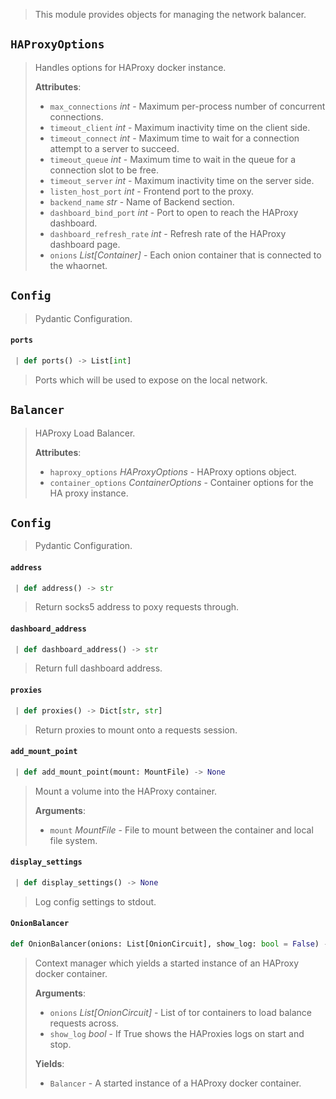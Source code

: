 > This module provides objects for managing the network balancer.

<a name="balancer.HAProxyOptions"></a>
## `HAProxyOptions`

> Handles options for HAProxy docker instance.
> 
> **Attributes**:
> 
> - `max_connections` _int_ - Maximum per-process number of concurrent connections.
> - `timeout_client` _int_ - Maximum inactivity time on the client side.
> - `timeout_connect` _int_ - Maximum time to wait for a connection attempt to a server
>   to succeed.
> - `timeout_queue` _int_ - Maximum time to wait in the queue for a connection slot
>   to be free.
> - `timeout_server` _int_ - Maximum inactivity time on the server side.
> - `listen_host_port` _int_ - Frontend port to the proxy.
> - `backend_name` _str_ - Name of Backend section.
> - `dashboard_bind_port` _int_ - Port to open to reach the HAProxy dashboard.
> - `dashboard_refresh_rate` _int_ - Refresh rate of the HAProxy dashboard page.
> - `onions` _List[Container]_ - Each onion container that is connected to the whaornet.

<a name="balancer.HAProxyOptions.Config"></a>
## `Config`

> Pydantic Configuration.

<a name="balancer.HAProxyOptions.ports"></a>
#### `ports`

```python
 | def ports() -> List[int]
```

> Ports which will be used to expose on the local network.

<a name="balancer.Balancer"></a>
## `Balancer`

> HAProxy Load Balancer.
> 
> **Attributes**:
> 
> - `haproxy_options` _HAProxyOptions_ - HAProxy options object.
> - `container_options` _ContainerOptions_ - Container options for the HA proxy instance.

<a name="balancer.Balancer.Config"></a>
## `Config`

> Pydantic Configuration.

<a name="balancer.Balancer.address"></a>
#### `address`

```python
 | def address() -> str
```

> Return socks5 address to poxy requests through.

<a name="balancer.Balancer.dashboard_address"></a>
#### `dashboard_address`

```python
 | def dashboard_address() -> str
```

> Return full dashboard address.

<a name="balancer.Balancer.proxies"></a>
#### `proxies`

```python
 | def proxies() -> Dict[str, str]
```

> Return proxies to mount onto a requests session.

<a name="balancer.Balancer.add_mount_point"></a>
#### `add_mount_point`

```python
 | def add_mount_point(mount: MountFile) -> None
```

> Mount a volume into the HAProxy container.
> 
> **Arguments**:
> 
> - `mount` _MountFile_ - File to mount between the container and local file system.

<a name="balancer.Balancer.display_settings"></a>
#### `display_settings`

```python
 | def display_settings() -> None
```

> Log config settings to stdout.

<a name="balancer.OnionBalancer"></a>
#### `OnionBalancer`

```python
def OnionBalancer(onions: List[OnionCircuit], show_log: bool = False) -> Balancer
```

> Context manager which yields a started instance of an HAProxy docker container.
> 
> **Arguments**:
> 
> - `onions` _List[OnionCircuit]_ - List of tor containers to load balance requests across.
> - `show_log` _bool_ - If True shows the HAProxies logs on start and stop.
>   
> 
> **Yields**:
> 
> - `Balancer` - A started instance of a HAProxy docker container.

